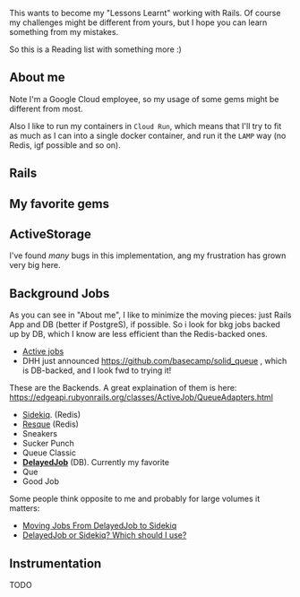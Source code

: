 This wants to become my "Lessons Learnt" working with Rails.
Of course my challenges might be different from yours, but I hope you can learn something from my mistakes.

So this is a Reading list with something more :)

## About me

Note I'm a Google Cloud employee, so my usage of some gems might be different from most.

Also I like to run my containers in `Cloud Run`, which means that I'll try to fit as much as I can
into a single docker container, and run it the `LAMP` way (no Redis, igf possible and so on).

## Rails


## My favorite gems



## ActiveStorage

I've found *many* bugs in this implementation, ang my frustration has grown very big here.

## Background Jobs

As you can see in "About me", I like to minimize the moving pieces: just Rails App and DB (better if PostgreS), if possible. So i look for bkg jobs backed up by DB, which I know are less efficient than the Redis-backed ones.

* [Active jobs](https://edgeguides.rubyonrails.org/active_job_basics.html)
* DHH just announced https://github.com/basecamp/solid_queue , which is DB-backed, and I look fwd to trying it!

These are the Backends. A great explaination of them is here: https://edgeapi.rubyonrails.org/classes/ActiveJob/QueueAdapters.html

* [Sidekiq](https://github.com/sidekiq/sidekiq/wiki/Active-Job). (Redis)
* [Resque](https://github.com/resque/resque/wiki/ActiveJob) (Redis)
* Sneakers
* Sucker Punch
* Queue Classic
* **[DelayedJob](https://github.com/collectiveidea/delayed_job)** (DB). Currently my favorite
* Que
* Good Job

Some people think opposite to me and probably for large volumes it matters:

* [Moving Jobs From DelayedJob to Sidekiq](https://github.com/forem/forem/issues/5305)
* [DelayedJob or Sidekiq? Which should I use?](https://www.reddit.com/r/rails/comments/99x86q/delayedjob_or_sidekiq_which_should_i_use/)


## Instrumentation

TODO
